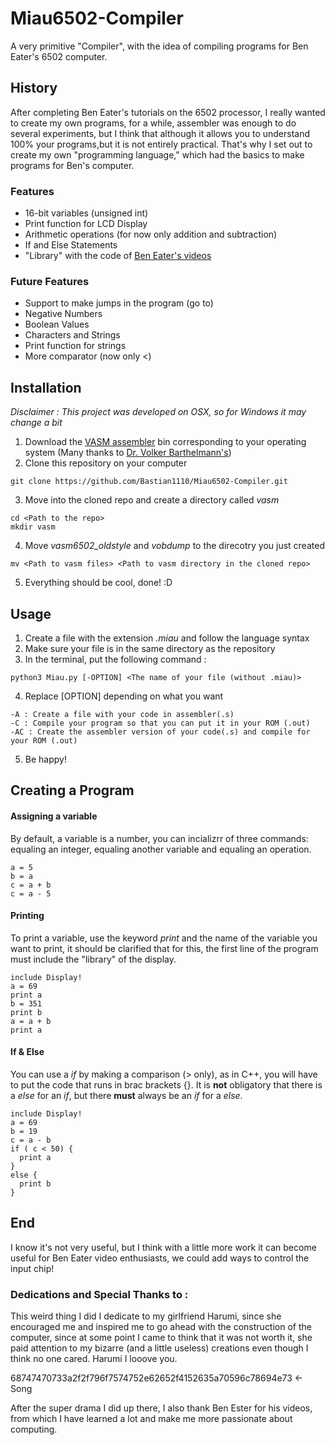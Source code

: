 # Miau6502-Compiler
A very primitive "Compiler", with the idea of compiling programs for Ben Eater's 6502 computer.




## History

After completing Ben Eater's tutorials on the 6502 processor, I really wanted to create my own programs, for a while, assembler was enough to do several experiments, but I think that although it allows you to understand 100% your programs,but it is not entirely practical. That's why I set out to create my own "programming language," which had the basics to make programs for Ben's computer.





### Features
- 16-bit variables (unsigned int)
- Print function for LCD Display
- Arithmetic operations (for now only addition and subtraction)
- If and Else Statements
- "Library" with the code of [Ben Eater's videos](https://youtu.be/v3-a-zqKfgA)

### Future Features
- Support to make jumps in the program (go to)
- Negative Numbers
- Boolean Values
- Characters and Strings
- Print function for strings
- More comparator (now only <)

## Installation
_Disclaimer : This project was developed on OSX, so for Windows it may change a bit_

1. Download the [VASM assembler](http://www.compilers.de/vasm.html) bin corresponding to your operating system (Many thanks to [Dr. Volker Barthelmann's](http://www.compilers.de/home_eng.html))
2. Clone this repository on your computer

```
git clone https://github.com/Bastian1110/Miau6502-Compiler.git 
```
3. Move into the cloned repo and create a directory called _vasm_

```
cd <Path to the repo>
mkdir vasm
```
4. Move _vasm6502_oldstyle_ and _vobdump_ to the direcotry you just created

```
mv <Path to vasm files> <Path to vasm directory in the cloned repo>
```

5. Everything should be cool, done! :D

## Usage 

1. Create a file with the extension _.miau_ and follow the language syntax
2. Make sure your file is in the same directory as the repository
3. In the terminal, put the following command :

```
python3 Miau.py [-OPTION] <The name of your file (without .miau)>
```
4. Replace [OPTION] depending on what you want

```
-A : Create a file with your code in assembler(.s)
-C : Compile your program so that you can put it in your ROM (.out)
-AC : Create the assembler version of your code(.s) and compile for your ROM (.out)
```

5. Be happy!  

## Creating a Program

#### Assigning a variable
By default, a variable is a number, you can incializrr of three commands: equaling an integer, equaling another variable and equaling an operation.
```
a = 5 
b = a
c = a + b
c = a - 5
```

#### Printing
To print a variable, use the keyword _print_ and the name of the variable you want to print, it should be clarified that for this, the first line of the program must include the "library" of the display.

```
include Display!
a = 69
print a 
b = 351
print b
a = a + b
print a
```
#### If & Else
You can use a _if_ by making a comparison (> only), as in C++, you will have to put the code that runs in brac brackets {}. It is **not** obligatory that there is a _else_ for an _if_, but there **must** always be an _if_ for a _else_.
```
include Display!
a = 69
b = 19
c = a - b
if ( c < 50) {
  print a
}
else {
  print b
}
```

## End 
I know it's not very useful, but I think with a little more work it can become useful for Ben Eater video enthusiasts, we could add ways to control the input chip!

### Dedications and Special Thanks to :
This weird thing I did I dedicate to my girlfriend Harumi, since she encouraged me and inspired me to go ahead with the construction of the computer, since at some point I came to think that it was not worth it, she paid attention to my bizarre (and a little useless) creations even though I think no one cared. Harumi I looove you.

68747470733a2f2f796f7574752e62652f4152635a70596c78694e73 <- Song

After the super drama I did up there, I also thank Ben Ester for his videos, from which I have learned a lot and make me more passionate about computing.
